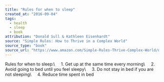 ```yaml
---
title: "Rules for when to sleep"
created_at: "2016-09-04"
tags:
  - health
  - sleep
  - book
attribution: "Donald Sull & Kathleen Eisenhardt"
source: "Simple Rules: How to Thrive in a Complex World"
source_type: "book"
source_url: "https://www.amazon.com/Simple-Rules-Thrive-Complex-World/dp/0544705203"
---
```


Rules for when to sleep:\\
&nbsp;&nbsp;&nbsp;&nbsp;1\. Get up at the same time every morning\\
&nbsp;&nbsp;&nbsp;&nbsp;2\. Avoid going to bed until you feel sleepy\\
&nbsp;&nbsp;&nbsp;&nbsp;3\. Do not stay in bed if you are not sleeping\\
&nbsp;&nbsp;&nbsp;&nbsp;4\. Reduce time spent in bed
